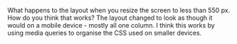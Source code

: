 What happens to the layout when you resize the screen to less than 550 px. How do you think that works?
The layout changed to look as though it would on a mobile device - mostly all one column. I think this works by using media queries to organise the CSS used on smaller devices. 
